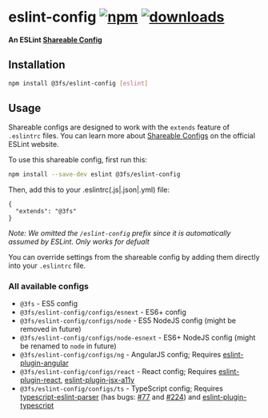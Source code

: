 # eslint-config [![npm][npm-image]][npm-url] [![downloads][downloads-image]][downloads-url]

#### An ESLint [Shareable Config][shareable-configs-url]

## Installation

```bash
npm install @3fs/eslint-config [eslint]
```

## Usage

Shareable configs are designed to work with the `extends` feature of `.eslintrc` files.
You can learn more about
[Shareable Configs][shareable-configs-url] on the
official ESLint website.

To use this shareable config, first run this:

```bash
npm install --save-dev eslint @3fs/eslint-config
```

Then, add this to your .eslintrc(.js|.json|.yml) file:

```
{
  "extends": "@3fs"
}
```

*Note: We omitted the `/eslint-config` prefix since it is automatically assumed by ESLint. Only works for defualt*

You can override settings from the shareable config by adding them directly into your
`.eslintrc` file.

### All available configs

* `@3fs` - ES5 config
* `@3fs/eslint-config/configs/esnext` - ES6+ config
* `@3fs/eslint-config/configs/node` - ES5 NodeJS config (might be removed in future)
* `@3fs/eslint-config/configs/node-esnext` - ES6+ NodeJS config (might be renamed to `node` in future)
* `@3fs/eslint-config/configs/ng` - AngularJS config; Requires [eslint-plugin-angular][eslint-plugin-angular]
* `@3fs/eslint-config/configs/react` - React config; Requires [eslint-plugin-react][eslint-plugin-react], [eslint-plugin-jsx-a11y][eslint-plugin-jsx-a11y]
* `@3fs/eslint-config/configs/ts` - TypeScript config; Requires [typescript-eslint-parser][typescript-eslint-parser] (has bugs: [#77][typescript-parser-bug-1] and [#224][typescript-parser-bug-1]) and [eslint-plugin-typescript][eslint-plugin-typescript]



[//]: # (URLs)

[//]: # (main)

[npm-image]: https://img.shields.io/npm/v/@3fs/eslint-config.svg
[npm-url]: https://npmjs.org/package/@3fs/eslint-config
[downloads-image]: https://img.shields.io/npm/dm/@3fs/eslint-config.svg
[downloads-url]: https://npmjs.org/package/@3fs/eslint-config
[shareable-configs-url]: http://eslint.org/docs/developer-guide/shareable-configs

[//]: # (other)

[eslint-plugin-angular]: https://www.npmjs.com/package/eslint-plugin-angular
[eslint-plugin-react]: https://www.npmjs.com/package/eslint-plugin-react
[eslint-plugin-jsx-a11y]: https://www.npmjs.com/package/eslint-plugin-jsx-a11y
[typescript-eslint-parser]: https://www.npmjs.com/package/typescript-eslint-parser
[eslint-plugin-typescript]: https://www.npmjs.com/package/eslint-plugin-typescript

[//]: # (TS bugs)

[typescript-parser-bug-1]: https://github.com/eslint/typescript-eslint-parser/issues/77
[typescript-parser-bug-2]: https://github.com/eslint/typescript-eslint-parser/issues/224